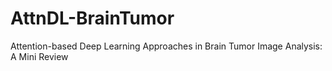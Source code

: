 # AttnDL-BrainTumor
Attention-based Deep Learning Approaches in Brain Tumor Image Analysis: A Mini Review
